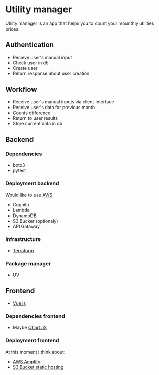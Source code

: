 # Utility manager

Utility manager is an app that helps you to count your mounthly utilities prices.

## Authentication

- Recieve user's manual input
- Check user in db
- Create user
- Return response about user creation

## Workflow

- Receive user's manual inputs via client interface
- Receive user's data for previous month
- Counts difference
- Return to user results
- Store current data in db

## Backend

### Dependencies

- boto3
- pytest

### Deployment backend

Would like to use [AWS](https://eu-central-1.console.aws.amazon.com/console/home?region=eu-central-1)

- Cognito
- Lambda
- DynamoDB
- S3 Bucker (optionaly)
- API Gataway

### Infrastructure

- [Terraform](https://www.terraform.io/)

### Package manager

- [UV](https://github.com/astral-sh/uv)

## Frontend

- [Vue js](https://vuejs.org/)

### Dependencies frontend

- Maybe [Chart JS](https://www.chartjs.org/)

### Deployment frontend

At this moment i think about:

- [AWS Amplify](https://aws.amazon.com/amplify/)
- [S3 Bucket static hosting](https://docs.aws.amazon.com/AmazonS3/latest/userguide/HostingWebsiteOnS3Setup.html)
